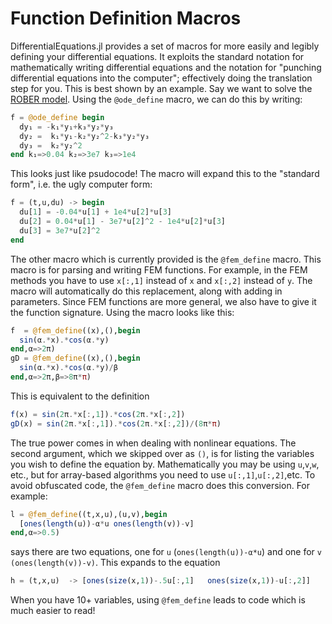 # Function Definition Macros

DifferentialEquations.jl provides a set of macros for more easily and legibly
defining your differential equations. It exploits the standard notation for
mathematically writing differential equations and the notation for "punching
differential equations into the computer"; effectively doing the translation
step for you. This is best shown by an example. Say we want to solve the
[ROBER model](http://www.radford.edu/~thompson/vodef90web/problems/demosnodislin/Single/DemoRobertson/demorobertson.pdf).
Using the `@ode_define` macro, we can do this by writing:

```julia
f = @ode_define begin
  dy₁ = -k₁*y₁+k₃*y₂*y₃
  dy₂ =  k₁*y₁-k₂*y₂^2-k₃*y₂*y₃
  dy₃ =  k₂*y₂^2
end k₁=>0.04 k₂=>3e7 k₃=>1e4
```

This looks just like psudocode! The macro will expand this to the "standard form",
i.e. the ugly computer form:

```julia
f = (t,u,du) -> begin
  du[1] = -0.04*u[1] + 1e4*u[2]*u[3]
  du[2] = 0.04*u[1] - 3e7*u[2]^2 - 1e4*u[2]*u[3]
  du[3] = 3e7*u[2]^2
end
```

The other macro which is currently provided is the `@fem_define` macro. This macro
is for parsing and writing FEM functions. For example, in the FEM methods you have
to use `x[:,1]` instead of `x` and `x[:,2]` instead of `y`. The macro will automatically
do this replacement, along with adding in parameters. Since FEM functions are more
general, we also have to give it the function signature. Using the macro looks like this:

```julia
f  = @fem_define((x),(),begin
  sin(α.*x).*cos(α.*y)
end,α=>2π)
gD = @fem_define((x),(),begin
  sin(α.*x).*cos(α.*y)/β
end,α=>2π,β=>8π*π)
```

This is equivalent to the definition

```julia
f(x) = sin(2π.*x[:,1]).*cos(2π.*x[:,2])
gD(x) = sin(2π.*x[:,1]).*cos(2π.*x[:,2])/(8π*π)
```

The true power comes in when dealing with nonlinear equations. The second argument,
which we skipped over as `()`, is for listing the variables you wish to define the
equation by. Mathematically you may be using `u`,`v`,`w`, etc., but for array-based
algorithms you need to use `u[:,1]`,`u[:,2]`,etc. To avoid obfuscated code, the
`@fem_define` macro does this conversion. For example:

```julia
l = @fem_define((t,x,u),(u,v),begin
  [ones(length(u))-α*u ones(length(v))-v]
end,α=>0.5)
```
says there are two equations, one for `u` (`ones(length(u))-α*u`) and one for `v`
`(ones(length(v))-v)`. This expands to the equation

```julia
h = (t,x,u)  -> [ones(size(x,1))-.5u[:,1]   ones(size(x,1))-u[:,2]]
```

When you have 10+ variables, using `@fem_define` leads to code which is much
easier to read!
